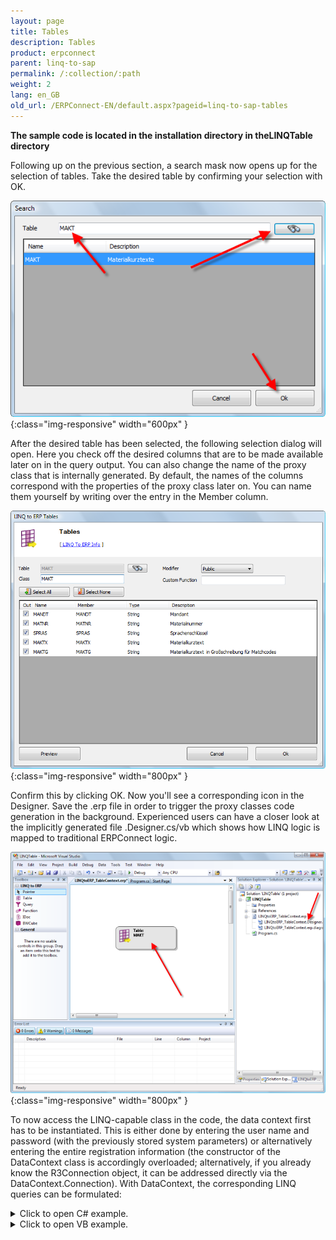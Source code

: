 ```yaml
---
layout: page
title: Tables
description: Tables
product: erpconnect
parent: linq-to-sap
permalink: /:collection/:path
weight: 2
lang: en_GB
old_url: /ERPConnect-EN/default.aspx?pageid=linq-to-sap-tables
---
```


**The sample code is located in the installation directory in theLINQTable directory**

Following up on the previous section, a search mask now opens up for the selection of tables. Take the desired table by confirming your selection with OK. 

![LINQToERP-Tables-001](/img/content/LINQToERP-Tables-001.png){:class="img-responsive" width="600px" }


After the desired table has been selected, the following selection dialog will open. Here you check off the desired columns that are to be made available later on in the query output. You can also change the name of the proxy class that is internally generated. By default, the names of the columns correspond with the properties of the proxy class later on. You can name them yourself by writing over the entry in the Member column.

![LINQToERP-Tables-002](/img/content/LINQToERP-Tables-002.png){:class="img-responsive" width="800px" }

Confirm this by clicking OK. Now you'll see a corresponding icon in the Designer. Save the .erp file in order to trigger the proxy classes code generation in the background. Experienced users can have a closer look at the implicitly generated file .Designer.cs/vb which shows how LINQ logic is mapped to traditional ERPConnect logic.  

![LINQToERP-Tables-003](/img/content/LINQToERP-Tables-003.png){:class="img-responsive" width="800px" }

To now access the LINQ-capable class in the code, the data context first has to be instantiated. This is either done by entering the user name and password (with the previously stored system parameters) or alternatively entering the entire registration information (the constructor of the DataContext class is accordingly overloaded; alternatively, if you already know the R3Connection object, it can be addressed directly via the DataContext.Connection). With DataContext, the corresponding LINQ queries can be formulated: 


<details>
<summary>Click to open C# example.</summary>
{% highlight csharp %}
static void Main(string[] args) 
{ 
   SAPContext sc = new SAPContext("TestUser", "SECRET01"); 
  
   var MyTexts = from t in sc.MAKTList 
             where t.MATNR.StartsWith("100") 
             && t.SPRAS == "D" 
             select t; 
  
   foreach (var MyText in MyTexts) 
      Console.WriteLine(MyText.MATNR + " " + MyText.MAKTX); 
   Console.WriteLine("Press any key to exit"); 
   Console.ReadLine(); 
}
{% endhighlight %}
</details>

<details>
<summary>Click to open VB example.</summary>
{% highlight visualbasic %}
Sub Main() 
   Dim sc As New LINQTable.SAPContext("TestUser", "SECRET01") 
   Dim MyTexts = From t In sc.MAKTList _ 
            Where t.MATNR.StartsWith("100") _ 
            And t.SPRAS = "D" 
  
   For Each MyText In MyTexts 
      Console.WriteLine(MyText.MATNR & " " & _ 
      MyText.MAKTX) 
   Next 
  
   Console.WriteLine("Press any key to exit") 
   Console.ReadLine() 
End Sub
{% endhighlight %}
</details>